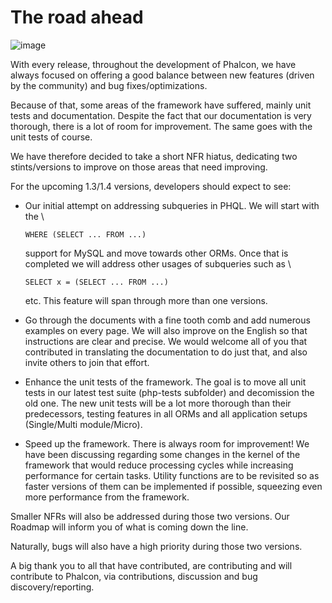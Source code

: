 <!--
slug: the-road-ahead
date: Wed Jul 24 2013 14:52:00 GMT-0400 (EDT)
tags: phalcon, phalconphp, update
title: The road ahead
id: 56351424566
link: http://blog.phalconphp.com/post/56351424566/the-road-ahead
raw: {"blog_name":"phalconphp","id":56351424566,"post_url":"http://blog.phalconphp.com/post/56351424566/the-road-ahead","slug":"the-road-ahead","type":"text","date":"2013-07-24 18:52:00 GMT","timestamp":1374691920,"state":"published","format":"html","reblog_key":"pss4KXQN","tags":["phalcon","phalconphp","update"],"short_url":"http://tmblr.co/Z6PumvqUpe0s","highlighted":[],"note_count":2,"title":"The road ahead","body":"<div align=\"center\"><img alt=\"image\" src=\"http://static.phalconphp.com/blog/img/phalcon-php-logo.png\" width=\"300\"/></div>\n<div>\n<p><span>With every release, throughout the development of Phalcon, we have always focused on offering a good balance between new features (driven by the community) and bug fixes/optimizations.</span></p>\n<p><span>Because of that, some areas of the framework have suffered, mainly unit tests and documentation. Despite the fact that our documentation is very thorough, there is a lot of room for improvement. The same goes with the unit tests of course.</span></p>\n<p><span>We have therefore decided to take a short NFR hiatus, dedicating two stints/versions to improve on those areas that need improving. </span></p>\n<p><span>For the upcoming 1.3/1.4 versions, developers should expect to see:</span></p>\n<ul><li><span><span>Our initial attempt on addressing subqueries in PHQL. We will start with the <br/></span></span>\n<pre class=\"sh_php sh_sourceCode\">WHERE (SELECT ... FROM ...)</pre>\n<span><span>support for MySQL and move towards other ORMs. Once that is completed we will address other usages of subqueries such as <br/></span></span>\n<pre class=\"sh_php sh_sourceCode\">SELECT x = (SELECT ... FROM ...)</pre>\n<span><span>etc. This feature will span through more than one versions.</span></span></li>\n<li><span>Go through the documents with a fine tooth comb and add numerous examples on every page. We will also improve on the English so that instructions are clear and precise. We would welcome all of you that contributed in translating the documentation to do just that, and also invite others to join that effort.</span></li>\n<li><span>Enhance the unit tests of the framework. The goal is to move all unit tests in our latest test suite (php-tests subfolder) and decomission the old one. The new unit tests will be a lot more thorough than their predecessors, testing features in all ORMs and all application setups (Single/Multi module/Micro).</span></li>\n<li><span>Speed up the framework. There is always room for improvement! We have been discussing regarding some changes in the kernel of the framework that would reduce processing cycles while increasing performance for certain tasks. Utility functions are to be revisited so as faster versions of them can be implemented if possible, squeezing even more performance from the framework.</span></li>\n</ul><p><span>Smaller NFRs will also be addressed during those two versions. Our Roadmap will inform you of what is coming down the line.</span></p>\n<p><span>Naturally, bugs will also have a high priority during those two versions. </span></p>\n<p><span>A big thank you to all that have contributed, are contributing and will contribute to Phalcon, via contributions, discussion and bug discovery/reporting.</span></p>\n</div>","reblog":{"tree_html":"","comment":"<div align=\"center\"><img alt=\"image\" src=\"http://static.phalconphp.com/blog/img/phalcon-php-logo.png\" width=\"300\"></div>\n<div>\n<p><span>With every release, throughout the development of Phalcon, we have always focused on offering a good balance between new features (driven by the community) and bug fixes/optimizations.</span></p>\n<p><span>Because of that, some areas of the framework have suffered, mainly unit tests and documentation. Despite the fact that our documentation is very thorough, there is a lot of room for improvement. The same goes with the unit tests of course.</span></p>\n<p><span>We have therefore decided to take a short NFR hiatus, dedicating two stints/versions to improve on those areas that need improving.&nbsp;</span></p>\n<p><span>For the upcoming 1.3/1.4 versions, developers should expect to see:</span></p>\n<ul><li><span><span>Our initial attempt on addressing subqueries in PHQL. We will start with the <br></span></span>\n<pre class=\"sh_php sh_sourceCode\">WHERE (SELECT ... FROM ...)</pre>\n<span><span>support for MySQL and move towards other ORMs. Once that is completed we will address other usages of subqueries such as <br></span></span>\n<pre class=\"sh_php sh_sourceCode\">SELECT x = (SELECT ... FROM ...)</pre>\n<span><span>etc. This feature will span through more than one versions.</span></span></li>\n<li><span>Go through the documents with a fine tooth comb and add numerous examples on every page. We will also improve on the English so that instructions are clear and precise. We would welcome all of you that contributed in translating the documentation to do just that, and also invite others to join that effort.</span></li>\n<li><span>Enhance the unit tests of the framework. The goal is to move all unit tests in our latest test suite (php-tests subfolder) and decomission the old one. The new unit tests will be a lot more thorough than their predecessors, testing features in all ORMs and all application setups (Single/Multi module/Micro).</span></li>\n<li><span>Speed up the framework. There is always room for improvement! We have been discussing regarding some changes in the kernel of the framework that would reduce processing cycles while increasing performance for certain tasks. Utility functions are to be revisited so as faster versions of them can be implemented if possible, squeezing even more performance from the framework.</span></li>\n</ul><p><span>Smaller NFRs will also be addressed during those two versions. Our Roadmap will inform you of what is coming down the line.</span></p>\n<p><span>Naturally, bugs will also have a high priority during those two versions.&nbsp;</span></p>\n<p><span>A big thank you to all that have contributed, are contributing and will contribute to Phalcon, via contributions, discussion and bug discovery/reporting.</span></p>\n</div>"},"trail":[{"blog":{"name":"phalconphp","theme":{"header_full_width":1117,"header_full_height":426,"header_focus_width":758,"header_focus_height":426,"avatar_shape":"square","background_color":"#FAFAFA","body_font":"Helvetica Neue","header_bounds":"0,937,426,179","header_image":"http://static.tumblr.com/be2b0380984b972b47699d457f4c0ffb/ivjir8a/815nn0qo7/tumblr_static_28z87js742xwowwo0kco04ogs.jpg","header_image_focused":"http://static.tumblr.com/be2b0380984b972b47699d457f4c0ffb/ivjir8a/laHnn0qo9/tumblr_static_tumblr_static_28z87js742xwowwo0kco04ogs_focused_v3.jpg","header_image_scaled":"http://static.tumblr.com/be2b0380984b972b47699d457f4c0ffb/ivjir8a/815nn0qo7/tumblr_static_28z87js742xwowwo0kco04ogs_2048_v2.jpg","header_stretch":true,"link_color":"#529ECC","show_avatar":true,"show_description":true,"show_header_image":true,"show_title":true,"title_color":"#444444","title_font":"Gibson","title_font_weight":"bold"}},"post":{"id":"56351424566"},"content":"<div align=\"center\"><img alt=\"image\" src=\"http://static.phalconphp.com/blog/img/phalcon-php-logo.png\" width=\"300\"></div>\n<div>\n<p><span>With every release, throughout the development of Phalcon, we have always focused on offering a good balance between new features (driven by the community) and bug fixes/optimizations.</span></p>\n<p><span>Because of that, some areas of the framework have suffered, mainly unit tests and documentation. Despite the fact that our documentation is very thorough, there is a lot of room for improvement. The same goes with the unit tests of course.</span></p>\n<p><span>We have therefore decided to take a short NFR hiatus, dedicating two stints/versions to improve on those areas that need improving. </span></p>\n<p><span>For the upcoming 1.3/1.4 versions, developers should expect to see:</span></p>\n<ul><li><span><span>Our initial attempt on addressing subqueries in PHQL. We will start with the <br></span></span>\n<pre class=\"sh_php sh_sourceCode\">WHERE (SELECT ... FROM ...)</pre>\n<span><span>support for MySQL and move towards other ORMs. Once that is completed we will address other usages of subqueries such as <br></span></span>\n<pre class=\"sh_php sh_sourceCode\">SELECT x = (SELECT ... FROM ...)</pre>\n<span><span>etc. This feature will span through more than one versions.</span></span></li>\n<li><span>Go through the documents with a fine tooth comb and add numerous examples on every page. We will also improve on the English so that instructions are clear and precise. We would welcome all of you that contributed in translating the documentation to do just that, and also invite others to join that effort.</span></li>\n<li><span>Enhance the unit tests of the framework. The goal is to move all unit tests in our latest test suite (php-tests subfolder) and decomission the old one. The new unit tests will be a lot more thorough than their predecessors, testing features in all ORMs and all application setups (Single/Multi module/Micro).</span></li>\n<li><span>Speed up the framework. There is always room for improvement! We have been discussing regarding some changes in the kernel of the framework that would reduce processing cycles while increasing performance for certain tasks. Utility functions are to be revisited so as faster versions of them can be implemented if possible, squeezing even more performance from the framework.</span></li>\n</ul><p><span>Smaller NFRs will also be addressed during those two versions. Our Roadmap will inform you of what is coming down the line.</span></p>\n<p><span>Naturally, bugs will also have a high priority during those two versions. </span></p>\n<p><span>A big thank you to all that have contributed, are contributing and will contribute to Phalcon, via contributions, discussion and bug discovery/reporting.</span></p>\n</div>","content_raw":"<div align=\"center\"><img alt=\"image\" src=\"http://static.phalconphp.com/blog/img/phalcon-php-logo.png\" width=\"300\"></div>\r\n<div>\r\n<p><span>With every release, throughout the development of Phalcon, we have always focused on offering a good balance between new features (driven by the community) and bug fixes/optimizations.</span></p>\r\n<p><span>Because of that, some areas of the framework have suffered, mainly unit tests and documentation. Despite the fact that our documentation is very thorough, there is a lot of room for improvement. The same goes with the unit tests of course.</span></p>\r\n<p><span>We have therefore decided to take a short NFR hiatus, dedicating two stints/versions to improve on those areas that need improving.&nbsp;</span></p>\r\n<p><span>For the upcoming 1.3/1.4 versions, developers should expect to see:</span></p>\r\n<ul><li><span><span>Our initial attempt on addressing subqueries in PHQL. We will start with the <br></span></span>\r\n<pre class=\"sh_php sh_sourceCode\">WHERE (SELECT ... FROM ...)</pre>\r\n<span><span>support for MySQL and move towards other ORMs. Once that is completed we will address other usages of subqueries such as <br></span></span>\r\n<pre class=\"sh_php sh_sourceCode\">SELECT x = (SELECT ... FROM ...)</pre>\r\n<span><span>etc. This feature will span through more than one versions.</span></span></li>\r\n<li><span>Go through the documents with a fine tooth comb and add numerous examples on every page. We will also improve on the English so that instructions are clear and precise. We would welcome all of you that contributed in translating the documentation to do just that, and also invite others to join that effort.</span></li>\r\n<li><span>Enhance the unit tests of the framework. The goal is to move all unit tests in our latest test suite (php-tests subfolder) and decomission the old one. The new unit tests will be a lot more thorough than their predecessors, testing features in all ORMs and all application setups (Single/Multi module/Micro).</span></li>\r\n<li><span>Speed up the framework. There is always room for improvement! We have been discussing regarding some changes in the kernel of the framework that would reduce processing cycles while increasing performance for certain tasks. Utility functions are to be revisited so as faster versions of them can be implemented if possible, squeezing even more performance from the framework.</span></li>\r\n</ul><p><span>Smaller NFRs will also be addressed during those two versions. Our Roadmap will inform you of what is coming down the line.</span></p>\r\n<p><span>Naturally, bugs will also have a high priority during those two versions.&nbsp;</span></p>\r\n<p><span>A big thank you to all that have contributed, are contributing and will contribute to Phalcon, via contributions, discussion and bug discovery/reporting.</span></p>\r\n</div>","is_current_item":true,"is_root_item":true}]}
publish: 2013-07-024
-->


The road ahead
==============

![image](http://static.phalconphp.com/blog/img/phalcon-php-logo.png)

With every release, throughout the development of Phalcon, we have
always focused on offering a good balance between new features (driven
by the community) and bug fixes/optimizations.

Because of that, some areas of the framework have suffered, mainly unit
tests and documentation. Despite the fact that our documentation is very
thorough, there is a lot of room for improvement. The same goes with the
unit tests of course.

We have therefore decided to take a short NFR hiatus, dedicating two
stints/versions to improve on those areas that need improving. 

For the upcoming 1.3/1.4 versions, developers should expect to see:

-   Our initial attempt on addressing subqueries in PHQL. We will start
    with the \

    ~~~~ {.sh_php .sh_sourceCode}
    WHERE (SELECT ... FROM ...)
    ~~~~

    support for MySQL and move towards other ORMs. Once that is
    completed we will address other usages of subqueries such as \

    ~~~~ {.sh_php .sh_sourceCode}
    SELECT x = (SELECT ... FROM ...)
    ~~~~

    etc. This feature will span through more than one versions.

-   Go through the documents with a fine tooth comb and add numerous
    examples on every page. We will also improve on the English so that
    instructions are clear and precise. We would welcome all of you that
    contributed in translating the documentation to do just that, and
    also invite others to join that effort.
-   Enhance the unit tests of the framework. The goal is to move all
    unit tests in our latest test suite (php-tests subfolder) and
    decomission the old one. The new unit tests will be a lot more
    thorough than their predecessors, testing features in all ORMs and
    all application setups (Single/Multi module/Micro).
-   Speed up the framework. There is always room for improvement! We
    have been discussing regarding some changes in the kernel of the
    framework that would reduce processing cycles while increasing
    performance for certain tasks. Utility functions are to be revisited
    so as faster versions of them can be implemented if possible,
    squeezing even more performance from the framework.

Smaller NFRs will also be addressed during those two versions. Our
Roadmap will inform you of what is coming down the line.

Naturally, bugs will also have a high priority during those two
versions. 

A big thank you to all that have contributed, are contributing and will
contribute to Phalcon, via contributions, discussion and bug
discovery/reporting.

